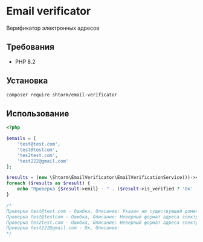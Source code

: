 # Email verificator

Верификатор электронных адресов

## Требования

- PHP 8.2

## Установка

```bash
composer require shtorm/email-verificator
```

##  Использование

```php
<?php

$emails = [
    'test@test.com',
    'test@testcom',
    'tes2test.com',
    'test222@gmail.com'
];

$results = (new \Shtorm\EmailVerificator\EmailVerificationService())->verification($emails);
foreach ($results as $result) {
    echo "Проверка {$result->emil} - " . ($result->is_verified ? 'Oк' : 'Ошибка') . ", Описание: {$result->message}\n";
}

/*
Проверка test@test.com - Ошибка, Описание: Указан не существующий домен электронной почты
Проверка test@testcom - Ошибка, Описание: Неверный формат адреса электронной почты
Проверка tes2test.com - Ошибка, Описание: Неверный формат адреса электронной почты
Проверка test222@gmail.com - Oк, Описание: 
*/
